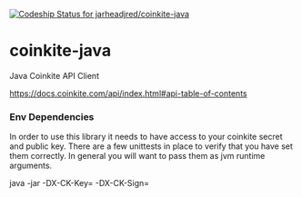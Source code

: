 [ ![Codeship Status for jarheadjred/coinkite-java](https://codeship.io/projects/20fafae0-b87c-0132-2c2e-668bc7234501/status)](https://codeship.io/projects/71411)


# coinkite-java
Java Coinkite API Client

https://docs.coinkite.com/api/index.html#api-table-of-contents

### Env Dependencies
In order to use this library it needs to have access to your coinkite secret and public key. There are a few unittests 
in place to verify that you have set them correctly. In general you will want to pass them as jvm runtime arguments.

java -jar <yourjarname> -DX-CK-Key=<your key> -DX-CK-Sign=<your secret key>



